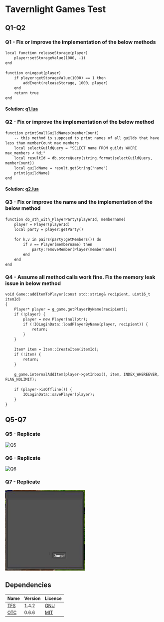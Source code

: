 # Tavernlight Games Test
## Q1-Q2
### Q1 - Fix or improve the implementation of the below methods
```
local function releaseStorage(player)
    player:setStorageValue(1000, -1)
end

function onLogout(player)
    if player:getStorageValue(1000) == 1 then
        addEvent(releaseStorage, 1000, player)
    end
    return true
end
```
#### Solution: [q1.lua](scripts/q1.lua)

### Q2 - Fix or improve the implementation of the below method
```
function printSmallGuildNames(memberCount)
    -- this method is supposed to print names of all guilds that have less than memberCount max members
    local selectGuildQuery = "SELECT name FROM guilds WHERE max_members < %d;"
    local resultId = db.storeQuery(string.format(selectGuildQuery, memberCount))
    local guildName = result.getString("name")
    print(guildName)
end
```
#### Solution: [q2.lua](scripts/q2.lua)

### Q3 - Fix or improve the name and the implementation of the below method
```
function do_sth_with_PlayerParty(playerId, membername)
    player = Player(playerId)
    local party = player:getParty()

    for k,v in pairs(party:getMembers()) do
        if v == Player(membername) then
            party:removeMember(Player(membername))
        end
    end
end
```

### Q4 - Assume all method calls work fine. Fix the memory leak issue in below method
```
void Game::addItemToPlayer(const std::string& recipient, uint16_t itemId)
{
    Player* player = g_game.getPlayerByName(recipient);
    if (!player) {
        player = new Player(nullptr);
        if (!IOLoginData::loadPlayerByName(player, recipient)) {
            return;
        }
    }

    Item* item = Item::CreateItem(itemId);
    if (!item) {
        return;
    }

    g_game.internalAddItem(player->getInbox(), item, INDEX_WHEREEVER, FLAG_NOLIMIT);

    if (player->isOffline()) {
        IOLoginData::savePlayer(player);
    }
}
```
## Q5-Q7
### Q5 - Replicate
![Q5](documentation/Question5.gif)

### Q6 - Replicate
![Q6](documentation/Question6.gif)

### Q7 - Replicate
![Q7](documentation/Question7.gif)

## Dependencies 
| Name                                             | Version | Licence                                                              |
|--------------------------------------------------|---------|----------------------------------------------------------------------|
| [TFS](https://github.com/otland/forgottenserver) | 1.4.2   | [GNU](https://github.com/otland/forgottenserver/blob/master/LICENSE) |
| [OTC](https://github.com/edubart/otclient)       | 0.6.6   | [MIT](https://github.com/edubart/otclient/blob/master/LICENSE)       |

